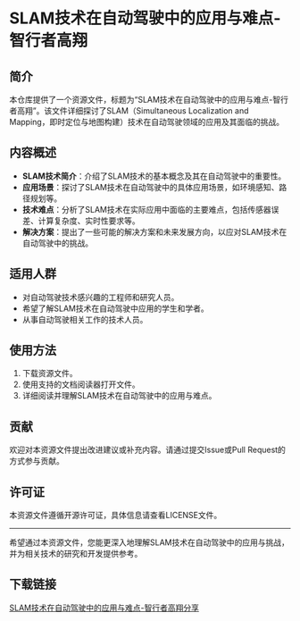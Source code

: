 # SLAM技术在自动驾驶中的应用与难点-智行者高翔

## 简介
本仓库提供了一个资源文件，标题为“SLAM技术在自动驾驶中的应用与难点-智行者高翔”。该文件详细探讨了SLAM（Simultaneous Localization and Mapping，即时定位与地图构建）技术在自动驾驶领域的应用及其面临的挑战。

## 内容概述
- **SLAM技术简介**：介绍了SLAM技术的基本概念及其在自动驾驶中的重要性。
- **应用场景**：探讨了SLAM技术在自动驾驶中的具体应用场景，如环境感知、路径规划等。
- **技术难点**：分析了SLAM技术在实际应用中面临的主要难点，包括传感器误差、计算复杂度、实时性要求等。
- **解决方案**：提出了一些可能的解决方案和未来发展方向，以应对SLAM技术在自动驾驶中的挑战。

## 适用人群
- 对自动驾驶技术感兴趣的工程师和研究人员。
- 希望了解SLAM技术在自动驾驶中应用的学生和学者。
- 从事自动驾驶相关工作的技术人员。

## 使用方法
1. 下载资源文件。
2. 使用支持的文档阅读器打开文件。
3. 详细阅读并理解SLAM技术在自动驾驶中的应用与难点。

## 贡献
欢迎对本资源文件提出改进建议或补充内容。请通过提交Issue或Pull Request的方式参与贡献。

## 许可证
本资源文件遵循开源许可证，具体信息请查看LICENSE文件。

---

希望通过本资源文件，您能更深入地理解SLAM技术在自动驾驶中的应用与挑战，并为相关技术的研究和开发提供参考。

## 下载链接

[SLAM技术在自动驾驶中的应用与难点-智行者高翔分享](https://pan.quark.cn/s/ae3a34cac00a)